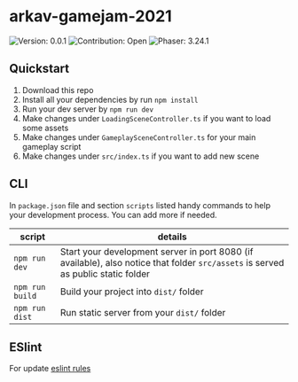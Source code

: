 # arkav-gamejam-2021

<img src='https://img.shields.io/badge/Version-0.0.1-brightgreen'  alt="Version: 0.0.1"/>
<img src='https://img.shields.io/badge/Contribution-Open-brightgreen'  alt="Contribution: Open"/>
<img src='https://img.shields.io/badge/Phaser-3.24.1-blue'  alt="Phaser: 3.24.1"/>

## Quickstart

1. Download this repo
2. Install all your dependencies by run `npm install`
3. Run your dev server by `npm run dev`
4. Make changes under `LoadingSceneController.ts` if you want to load some assets
5. Make changes under `GameplaySceneController.ts` for your main gameplay script
6. Make changes under `src/index.ts` if you want to add new scene

## CLI

In `package.json` file and section `scripts` listed handy commands to help your development process. You can add more if needed.

| script | details |
| ------ | ------- |
| `npm run dev` | Start your development server in port 8080 (if available), also notice that folder `src/assets` is served as public static folder
| `npm run build` | Build your project into `dist/` folder
| `npm run dist` | Run static server from your `dist/` folder

## ESlint

For update [eslint rules](https://github.com/typescript-eslint/typescript-eslint/tree/master/packages/eslint-plugin/docs/rules)

